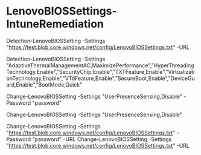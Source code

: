 # LenovoBIOSSettings-IntuneRemediation


Detection-LenovoBIOSSetting -Settings "https://test.blob.core.windows.net/config/LenovoBIOSSettings.txt" -URL

Detection-LenovoBIOSSetting -Settings "AdaptiveThermalManagementAC,MaximizePerformance","HyperThreadingTechnology,Enable","SecurityChip,Enable","TXTFeature,Enable","VirtualizationTechnology,Enable","VTdFeature,Enable","SecureBoot,Enable","DeviceGuard,Enable","BootMode,Quick"



Change-LenovoBIOSSetting -Settings "UserPresenceSensing,Disable" -Password "password"

Change-LenovoBIOSSetting -Settings "UserPresenceSensing,Disable"

Change-LenovoBIOSSetting -Settings "https://test.blob.core.windows.net/config/LenovoBIOSSettings.txt" -Password "password" -URL
Change-LenovoBIOSSetting -Settings "https://test.blob.core.windows.net/config/LenovoBIOSSettings.txt" -URL
